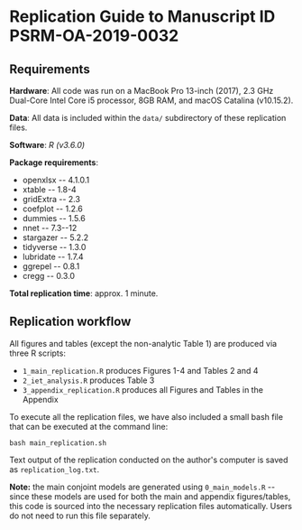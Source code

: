 # Replication Guide to Manuscript ID PSRM-OA-2019-0032 

## Requirements

**Hardware**: All code was run on a  MacBook Pro 13-inch (2017), 2.3 GHz Dual-Core Intel Core i5 processor, 8GB RAM, and macOS Catalina (v10.15.2).

**Data**: All data is included within the `data/` subdirectory of these replication files.

**Software**: *R (v3.6.0)*

**Package requirements**:
* openxlsx -- 4.1.0.1
* xtable -- 1.8-4
* gridExtra -- 2.3
* coefplot -- 1.2.6
* dummies -- 1.5.6
* nnet -- 7.3--12
* stargazer -- 5.2.2
* tidyverse -- 1.3.0
* lubridate -- 1.7.4
* ggrepel -- 0.8.1
* cregg -- 0.3.0

**Total replication time**: approx. 1 minute.

## Replication workflow

All figures and tables (except the non-analytic Table 1) are produced via three R scripts:
* `1_main_replication.R` produces Figures 1-4 and Tables 2 and 4
* `2_iet_analysis.R` produces Table 3
* `3_appendix_replication.R` produces all Figures and Tables in the Appendix

To execute all the replication files, we have also included a small bash file that can be executed at the command line:
```
bash main_replication.sh
```
Text output of the replication conducted on the author's computer is saved as `replication_log.txt`. 

**Note:** the main conjoint models are generated using `0_main_models.R` -- since these models are used for both the main and appendix figures/tables, this code is sourced into the necessary replication files automatically. Users do not need to run this file separately.

